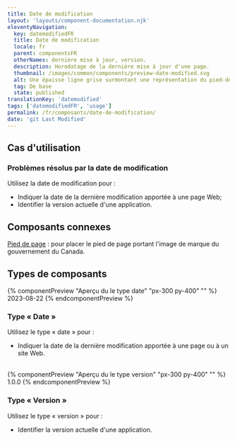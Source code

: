 ```yaml
---
title: Date de modification
layout: 'layouts/component-documentation.njk'
eleventyNavigation:
  key: datemodifiedFR
  title: Date de modification
  locale: fr
  parent: componentsFR
  otherNames: dernière mise à jour, version.
  description: Horodatage de la dernière mise à jour d'une page.
  thumbnail: /images/common/components/preview-date-modified.svg
  alt: Une épaisse ligne grise surmontant une représentation du pied-de-page représente le libellé pour la date de dernière mise à jour de la page.
  tag: De base
  state: published
translationKey: 'datemodified'
tags: ['datemodifiedFR', 'usage']
permalink: /fr/composants/date-de-modification/
date: 'git Last Modified'
---
```


## Cas d'utilisation

### Problèmes résolus par la date de modification

Utilisez la date de modification pour :

- Indiquer la date de la dernière modification apportée à une page Web;
- Identifier la version actuelle d'une application.

<article class="bg-full-width bg-primary text-light pt-500 pb-400 my-500">
  <h2 class="mt-0 mb-400">Composants connexes</h2>

<a href="{{ links.footer }}" class="link-light">Pied de page</a> : pour placer le pied de page portant l'image de marque du gouvernement du Canada.

</article>

## Types de composants

<div class="remove-empty-p">
<gcds-grid columns="1fr" columns-tablet="1fr 2fr" gap="500" align-items="start">
  {% componentPreview "Aperçu du le type date" "px-300 py-400" "" %}
  <gcds-date-modified>2023-08-22</gcds-date-modified>
  {% endcomponentPreview %}
  <div>
    <h3 class="mb-400">Type « Date »</h3>
    <p class="mb-400">Utilisez le type « date » pour :</p>
    <ul class="list-disc mb-400">
      <li>Indiquer la date de la dernière modification apportée à une page ou à un site Web.</li>
    </ul>
  </div>
</gcds-grid>
<br/>
<gcds-grid columns="1fr" columns-tablet="1fr 2fr" gap="500" align-items="start">
  {% componentPreview "Aperçu du le type version" "px-300 py-400" "" %}
  <gcds-date-modified type="version">1.0.0</gcds-date-modified>
  {% endcomponentPreview %}
  <div>
    <h3 class="mb-400">Type « Version »</h3>
    <p class="mb-400">Utilisez le type « version » pour :</p>
    <ul class="list-disc mb-400">
      <li>Identifier la version actuelle d'une application.</li>
    </ul>
  </div>
</gcds-grid>
</br>
